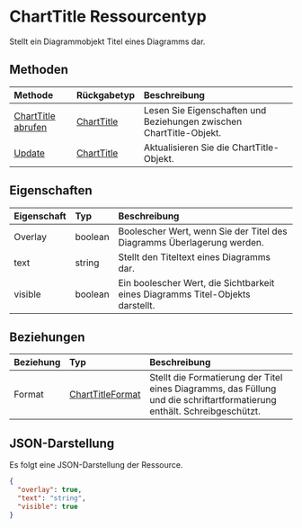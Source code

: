 # <a name="charttitle-resource-type"></a>ChartTitle Ressourcentyp

Stellt ein Diagrammobjekt Titel eines Diagramms dar.


## <a name="methods"></a>Methoden

| Methode           | Rückgabetyp    |Beschreibung|
|:---------------|:--------|:----------|
|[ChartTitle abrufen](../api/charttitle_get.md) | [ChartTitle](charttitle.md) |Lesen Sie Eigenschaften und Beziehungen zwischen ChartTitle-Objekt.|
|[Update](../api/charttitle_update.md) | [ChartTitle](charttitle.md)    |Aktualisieren Sie die ChartTitle-Objekt. |

## <a name="properties"></a>Eigenschaften
| Eigenschaft     | Typ   |Beschreibung|
|:---------------|:--------|:----------|
|Overlay|boolean|Boolescher Wert, wenn Sie der Titel des Diagramms Überlagerung werden.|
|text|string|Stellt den Titeltext eines Diagramms dar.|
|visible|boolean|Ein boolescher Wert, die Sichtbarkeit eines Diagramms Titel-Objekts darstellt.|

## <a name="relationships"></a>Beziehungen
| Beziehung | Typ   |Beschreibung|
|:---------------|:--------|:----------|
|Format|[ChartTitleFormat](charttitleformat.md)|Stellt die Formatierung der Titel eines Diagramms, das Füllung und die schriftartformatierung enthält. Schreibgeschützt.|

## <a name="json-representation"></a>JSON-Darstellung

Es folgt eine JSON-Darstellung der Ressource.

<!-- {
  "blockType": "resource",
  "optionalProperties": [

  ],
  "@odata.type": "microsoft.graph.chartTitle"
}-->

```json
{
  "overlay": true,
  "text": "string",
  "visible": true
}

```

<!-- uuid: 8fcb5dbc-d5aa-4681-8e31-b001d5168d79
2015-10-25 14:57:30 UTC -->
<!-- {
  "type": "#page.annotation",
  "description": "ChartTitle resource",
  "keywords": "",
  "section": "documentation",
  "tocPath": ""
}-->